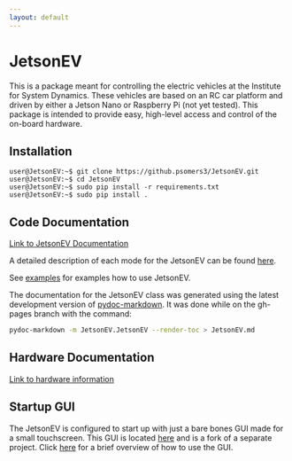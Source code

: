 ```yaml
---
layout: default
---
```

<!-- Include the following line in any markdown file to use LaTeX code. -->
<script src="https://cdn.mathjax.org/mathjax/latest/MathJax.js?config=TeX-AMS-MML_HTMLorMML" type="text/javascript"></script> 

# JetsonEV
This is a package meant for controlling the electric vehicles at the Institute for System Dynamics. These vehicles are based on an RC car platform and driven by either a Jetson Nano or Raspberry Pi (not yet tested). This package is intended to provide easy, high-level access and control of the on-board hardware.

## Installation
```console
user@JetsonEV:~$ git clone https://github.psomers3/JetsonEV.git
user@JetsonEV:~$ cd JetsonEV
user@JetsonEV:~$ sudo pip install -r requirements.txt
user@JetsonEV:~$ sudo pip install .
```

## Code Documentation
[Link to JetsonEV Documentation](./JetsonEV.html)

A detailed description of each mode for the JetsonEV can be found [here](./modes.html).

See [examples](https://github.tik.uni-stuttgart.de/ac121730/JetsonEV/tree/master/examples) for examples how to use JetsonEV.

The documentation for the JetsonEV class was generated using the latest development version of [pydoc-markdown](https://pypi.org/project/pydoc-markdown/). It was done while on the gh-pages branch with the command:

```bash
pydoc-markdown -m JetsonEV.JetsonEV --render-toc > JetsonEV.md
```

## Hardware Documentation
[Link to hardware information](./Hardware.html)

## Startup GUI
The JetsonEV is configured to start up with just a bare bones GUI made for a small touchscreen. This GUI is located [here](https://github.com/psomers3/TouchUI) and is a fork of a separate project. Click [here](./GUI.html) for a brief overview of how to use the GUI.
